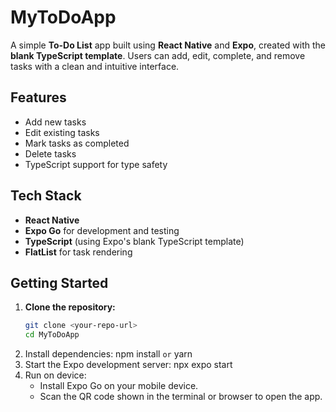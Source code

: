 # MyToDoApp

A simple **To-Do List** app built using **React Native** and **Expo**, created with the **blank TypeScript template**. Users can add, edit, complete, and remove tasks with a clean and intuitive interface.

## Features
- Add new tasks
- Edit existing tasks
- Mark tasks as completed
- Delete tasks
- TypeScript support for type safety

## Tech Stack
- **React Native**
- **Expo Go** for development and testing
- **TypeScript** (using Expo's blank TypeScript template)
- **FlatList** for task rendering

## Getting Started

1. **Clone the repository:**
   ```bash
   git clone <your-repo-url>
   cd MyToDoApp
2. Install dependencies:
   npm install
   `or`
   yarn
3. Start the Expo development server:
   npx expo start
4. Run on device:
   - Install Expo Go on your mobile device.
   - Scan the QR code shown in the terminal or browser to open the app.
     
